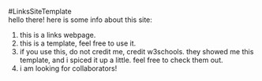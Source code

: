 #LinksSiteTemplate          
hello there! here is some info about this site:
1. this is a links webpage.
2. this is a template, feel free to use it.
3. if you use this, do not credit me, credit w3schools. they showed me this template, and i spiced it up a little. feel free to check them out.
4. i am looking for collaborators!
